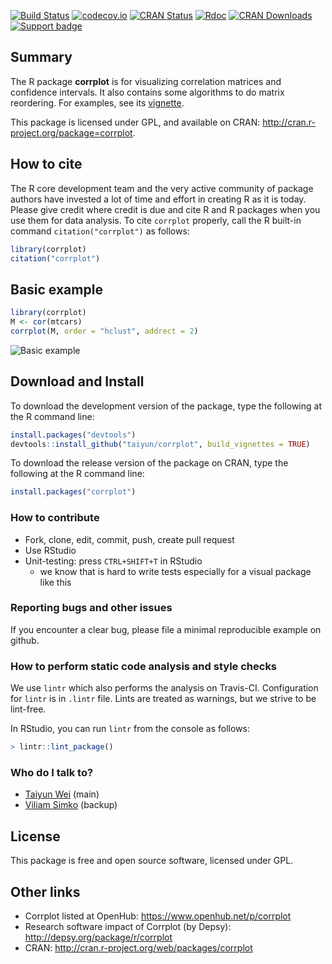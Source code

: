 [![Build Status](https://travis-ci.org/taiyun/corrplot.svg)](https://travis-ci.org/taiyun/corrplot)
[![codecov.io](https://codecov.io/github/taiyun/corrplot/coverage.svg?branch=master)](https://codecov.io/github/taiyun/corrplot?branch=master)
[![CRAN Status](http://www.r-pkg.org/badges/version/corrplot)](http://cran.r-project.org/package=corrplot)
[![Rdoc](http://www.rdocumentation.org/badges/version/corrplot)](http://www.rdocumentation.org/packages/corrplot)
[![CRAN Downloads](http://cranlogs.r-pkg.org/badges/corrplot)](http://www.r-pkg.org/pkg/corrplot)
[![Support badge](https://img.shields.io/badge/stackoverflow-corrplot-yellowgreen.svg)](http://stackoverflow.com/questions/tagged/r-corrplot)

## Summary
The R package **corrplot** is for visualizing correlation matrices and
confidence intervals. It also contains some algorithms to do matrix
reordering. For examples, see its
[vignette](http://cran.r-project.org/web/packages/corrplot/vignettes/corrplot-intro.html).

This package is licensed under GPL, and available on CRAN:
<http://cran.r-project.org/package=corrplot>.

## How to cite
The R core development team and the very active community of package authors
have invested a lot of time and effort in creating R as it is today. Please give
credit where credit is due and cite R and R packages when you use them for data
analysis. To cite `corrplot` properly, call the R built-in command
`citation("corrplot")` as follows:
```r
library(corrplot)
citation("corrplot")
```

## Basic example
```r
library(corrplot)
M <- cor(mtcars)
corrplot(M, order = "hclust", addrect = 2)
```
![Basic example](https://raw.githubusercontent.com/taiyun/corrplot/master/vignettes/webimg/rectangles-1.png)

## Download and Install
To download the development version of the package, type the following at the R command line:
```r
install.packages("devtools")
devtools::install_github("taiyun/corrplot", build_vignettes = TRUE)
```

To download the release version of the package on CRAN, type the following at the R command line:
```r
install.packages("corrplot")
```

### How to contribute
- Fork, clone, edit, commit, push, create pull request
- Use RStudio
- Unit-testing: press `CTRL+SHIFT+T` in RStudio
  - we know that is hard to write tests especially for a visual package like this

### Reporting bugs and other issues
If you encounter a clear bug, please file a minimal reproducible example on github.

### How to perform static code analysis and style checks
We use `lintr` which also performs the analysis on Travis-CI.
Configuration for `lintr` is in `.lintr` file.
Lints are treated as warnings, but we strive to be lint-free.

In RStudio, you can run `lintr` from the console as follows:
```r
> lintr::lint_package()
```

### Who do I talk to? ###
- [Taiyun Wei](https://github.com/taiyun) (main)
- [Viliam Simko](https://github.com/vsimko) (backup)

## License
This package is free and open source software, licensed under GPL.

## Other links
- Corrplot listed at OpenHub: https://www.openhub.net/p/corrplot
- Research software impact of Corrplot (by Depsy): http://depsy.org/package/r/corrplot
- CRAN: http://cran.r-project.org/web/packages/corrplot
